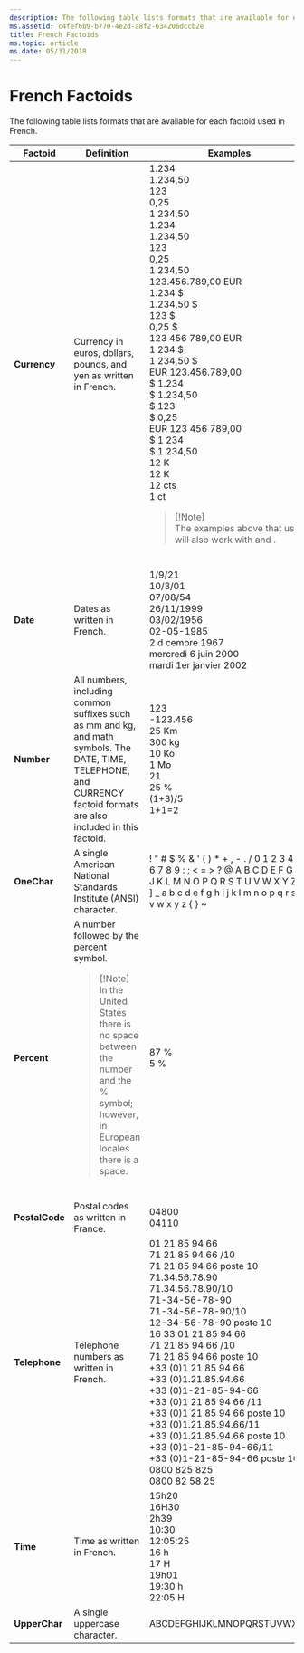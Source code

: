 ```yaml
---
description: The following table lists formats that are available for each factoid used in French.
ms.assetid: c4fef6b9-b770-4e2d-a8f2-634206dccb2e
title: French Factoids
ms.topic: article
ms.date: 05/31/2018
---
```


# French Factoids

The following table lists formats that are available for each factoid used in French.



<table>
<colgroup>
<col style="width: 33%" />
<col style="width: 33%" />
<col style="width: 33%" />
</colgroup>
<thead>
<tr class="header">
<th>Factoid</th>
<th>Definition</th>
<th>Examples</th>
</tr>
</thead>
<tbody>
<tr class="odd">
<td><strong>Currency</strong></td>
<td>Currency in euros, dollars, pounds, and yen as written in French.<br/></td>
<td>1.234  <br/> 1.234,50  <br/> 123  <br/> 0,25  <br/> 1 234,50  <br/>   1.234<br/>   1.234,50<br/>   123<br/>   0,25<br/>   1 234,50<br/> 123.456.789,00 EUR<br/> 1.234 $<br/> 1.234,50 $<br/> 123 $<br/> 0,25 $<br/> 123 456 789,00 EUR<br/> 1 234 $<br/> 1 234,50 $<br/> EUR 123.456.789,00<br/> $ 1.234<br/> $ 1.234,50<br/> $ 123<br/> $ 0,25<br/> EUR 123 456 789,00<br/> $ 1 234<br/> $ 1 234,50<br/> 12 K <br/>   12 K<br/> 12 cts<br/> 1 ct<br/>
<blockquote>
[!Note]<br />
The examples above that use $ will also work with   and  .
</blockquote>
<br/></td>
</tr>
<tr class="even">
<td><strong>Date</strong></td>
<td>Dates as written in French.<br/></td>
<td>1/9/21<br/> 10/3/01<br/> 07/08/54<br/> 26/11/1999<br/> 03/02/1956<br/> 02-05-1985<br/> 2 d cembre 1967<br/> mercredi 6 juin 2000<br/> mardi 1er janvier 2002<br/></td>
</tr>
<tr class="odd">
<td><strong>Number</strong></td>
<td>All numbers, including common suffixes such as mm and kg, and math symbols. The DATE, TIME, TELEPHONE, and CURRENCY factoid formats are also included in this factoid.<br/></td>
<td>123<br/> -123.456<br/> 25 Km<br/> 300 kg<br/> 10 Ko<br/> 1 Mo<br/> 21<br/> 25 %<br/> (1+3)/5<br/> 1+1=2<br/></td>
</tr>
<tr class="even">
<td><strong>OneChar</strong></td>
<td>A single American National Standards Institute (ANSI) character.<br/></td>
<td>! &quot; # $ % & ' ( ) * + , - . / 0 1 2 3 4 5 6 7 8 9 : ; < = > ? @ A B C D E F G H I J K L M N O P Q R S T U V W X Y Z [ \ ] _ a b c d e f g h i j k l m n o p q r s t u v w x y z { } ~                                    <br/></td>
</tr>
<tr class="odd">
<td><strong>Percent</strong></td>
<td>A number followed by the percent symbol.<br/>
<blockquote>
[!Note]<br />
In the United States there is no space between the number and the % symbol; however, in European locales there is a space.
</blockquote>
<br/></td>
<td>87 %<br/> 5 %<br/></td>
</tr>
<tr class="even">
<td><strong>PostalCode</strong></td>
<td>Postal codes as written in France.<br/></td>
<td>04800<br/> 04110<br/></td>
</tr>
<tr class="odd">
<td><strong>Telephone</strong></td>
<td>Telephone numbers as written in French.<br/></td>
<td>01 21 85 94 66<br/> 71 21 85 94 66 /10<br/> 71 21 85 94 66 poste 10<br/> 71.34.56.78.90<br/> 71.34.56.78.90/10<br/> 71-34-56-78-90<br/> 71-34-56-78-90/10<br/> 12-34-56-78-90 poste 10<br/> 16 33 01 21 85 94 66<br/> 71 21 85 94 66 /10<br/> 71 21 85 94 66 poste 10<br/> +33 (0)1 21 85 94 66<br/> +33 (0)1.21.85.94.66<br/> +33 (0)1-21-85-94-66<br/> +33 (0)1 21 85 94 66 /11<br/> +33 (0)1 21 85 94 66 poste 10<br/> +33 (0)1.21.85.94.66/11<br/> +33 (0)1.21.85.94.66 poste 10<br/> +33 (0)1-21-85-94-66/11<br/> +33 (0)1-21-85-94-66 poste 10<br/> 0800 825 825<br/> 0800 82 58 25<br/></td>
</tr>
<tr class="even">
<td><strong>Time</strong></td>
<td>Time as written in French.<br/></td>
<td>15h20<br/> 16H30<br/> 2h39<br/> 10:30<br/> 12:05:25<br/> 16 h<br/> 17 H<br/> 19h01<br/> 19:30 h<br/> 22:05 H<br/></td>
</tr>
<tr class="odd">
<td><strong>UpperChar</strong></td>
<td>A single uppercase character.<br/></td>
<td>ABCDEFGHIJKLMNOPQRSTUVWXYZ<br/></td>
</tr>
</tbody>
</table>



 

 

 




